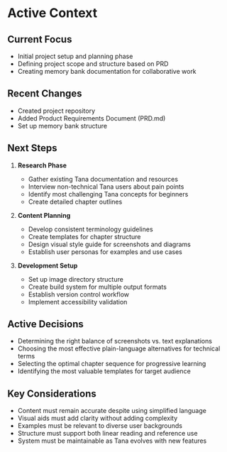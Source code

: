 # Active Context

## Current Focus
- Initial project setup and planning phase
- Defining project scope and structure based on PRD
- Creating memory bank documentation for collaborative work

## Recent Changes
- Created project repository
- Added Product Requirements Document (PRD.md)
- Set up memory bank structure

## Next Steps
1. **Research Phase**
   - Gather existing Tana documentation and resources
   - Interview non-technical Tana users about pain points
   - Identify most challenging Tana concepts for beginners
   - Create detailed chapter outlines

2. **Content Planning**
   - Develop consistent terminology guidelines
   - Create templates for chapter structure
   - Design visual style guide for screenshots and diagrams
   - Establish user personas for examples and use cases

3. **Development Setup**
   - Set up image directory structure
   - Create build system for multiple output formats
   - Establish version control workflow
   - Implement accessibility validation

## Active Decisions
- Determining the right balance of screenshots vs. text explanations
- Choosing the most effective plain-language alternatives for technical terms
- Selecting the optimal chapter sequence for progressive learning
- Identifying the most valuable templates for target audience

## Key Considerations
- Content must remain accurate despite using simplified language
- Visual aids must add clarity without adding complexity
- Examples must be relevant to diverse user backgrounds
- Structure must support both linear reading and reference use
- System must be maintainable as Tana evolves with new features 
